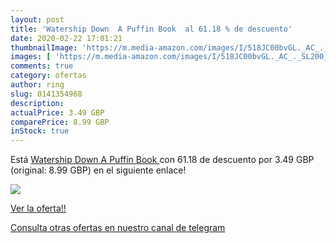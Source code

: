 ```yaml
---
layout: post
title: 'Watership Down  A Puffin Book  al 61.18 % de descuento'
date: 2020-02-22 17:01:21
thumbnailImage: 'https://m.media-amazon.com/images/I/518JC00bvGL._AC_._SL200_.jpg'
images: [ 'https://m.media-amazon.com/images/I/518JC00bvGL._AC_._SL200_.jpg' ]
comments: true
category: ofertas
author: ring
slug: 0141354968
description:
actualPrice: 3.49 GBP
comparePrice: 8.99 GBP
inStock: true
---
```


Está [Watership Down  A Puffin Book ](https://www.amazon.co.uk/dp/0141354968/?tag=redken01-21) con 61.18 de descuento por 3.49 GBP (original: 8.99 GBP) en el siguiente enlace!

[![](https://m.media-amazon.com/images/I/518JC00bvGL._AC_._SL200_.jpg)](https://www.amazon.co.uk/dp/0141354968/?tag=redken01-21)

[Ver la oferta!!](https://www.amazon.co.uk/dp/0141354968/?tag=redken01-21)

[Consulta otras ofertas en nuestro canal de telegram](https://t.me/s/ofertas25)
